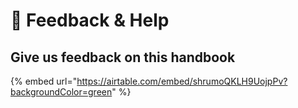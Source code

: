 # 📣 Feedback & Help

## Give us feedback on this handbook

{% embed url="https://airtable.com/embed/shrumoQKLH9UojpPv?backgroundColor=green" %}
